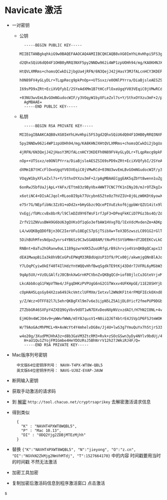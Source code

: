 
# Navicate 激活

- 一对密钥
	
	- 公钥
	
			-----BEGIN PUBLIC KEY-----
			MIIBITANBgkqhkiG9w0BAQEFAAOCAQ4AMIIBCQKCAQB8vXG0ImYhLHvHhpi5FS3g
			d2QhxSQiU6dQ04F1OHB0yRRQ3NXF5py2NNDw962i4WP1zpUOHh94/mg/KA8KHNJX
			HtQVLXMRms+chomsQCwkDi2jbgUa4jRFN/6N3QejJ42jHasY3MJfALcnHCY3KDEF
			h0N89FV4yGLyDLr+TLqpRecg9pkPnOp++UTSsxz/e0ONlPYrra/DiaBjsleAESZS
			I69sPD9xZRt+EciXVQfybI/2SYeAdXMm1B7tHCcFlOxeUgqYV03VEqiC0jVMwRCd
			+03NU3wvEmLBvGOmNGudocWIF/y3VOqyW1byXFLeZxl7s+Y/SthxOYXzu3mF+2/p
			AgMBAAE=
			-----END PUBLIC KEY-----
	- 私钥
		 	
		 	-----BEGIN RSA PRIVATE KEY-----
			MIIEogIBAAKCAQB8vXG0ImYhLHvHhpi5FS3gd2QhxSQiU6dQ04F1OHB0yRRQ3NXF
			5py2NNDw962i4WP1zpUOHh94/mg/KA8KHNJXHtQVLXMRms+chomsQCwkDi2jbgUa
			4jRFN/6N3QejJ42jHasY3MJfALcnHCY3KDEFh0N89FV4yGLyDLr+TLqpRecg9pkP
			nOp++UTSsxz/e0ONlPYrra/DiaBjsleAESZSI69sPD9xZRt+EciXVQfybI/2SYeA
			dXMm1B7tHCcFlOxeUgqYV03VEqiC0jVMwRCd+03NU3wvEmLBvGOmNGudocWIF/y3
			VOqyW1byXFLeZxl7s+Y/SthxOYXzu3mF+2/pAgMBAAECggEAK5qZbYt8wenn1uZg
			6onRwJ5bfUaJjApL+YAFx/ETtm83z9ByVbx4WWT7CNC7fK1nINy20/mJrOTZkgIx
			x6otiNC4+DIsACJqol+RLoo8I9pk77Ucybn65ZteOz7hVZIU+8j6LzW0KDt6yowX
			e75r7G/NEpfibNc3Zz81+oDd2x+bHyGbzc9QcePIVuEzkof6jgpbWrQZU14itx9l
			VxEgj/fbMccvBx8brR/l9ClmDZd9Y6TWsF1rfJpF3+DPeqFkKCiD7PGz3bs4O/Zd
			ZrfV21ZNVusBW49G6bU63gQVKsOf1qGo3efbAW1HVxgTQ/lExVdcMvdenZm+ADKp
			L4/wUQKBgQDOfBjn3OC2IerUFu18EgCS7pSjTSibXw+TeX3D5zwszLC091G2rGlT
			5DihBUhMfesNdpoZynrs4YB6Sz9C3wSGAB8AM/tNvPhtSVtbMHmrdT2DEEKCvLkO
			RNBnt+8aTu2hGRanw9aL1189gzwrmXK5ZuuURfgLrB9ihrvjo4VznQKBgQCapx13
			dEA1MwapBiIa3k8hVBCoGPsEPWqM33RBdUqUsP33f9/PCx00j/akwmjgQNnBlAJo
			Y7LOqPCyiwOkEf40T4IlHdzYntWQQvHhfBwqSgdkTE9tKj43Ddr7JVFRL6yMSbW3
			9qAp5UX/+VzOLGAlfzJ8CBnkXwGrnKPCVbnZvQKBgQCd+iof80jlcCu3GteVrjxM
			LkcAbb8cqG1FWpVTNe4/JFgqDHKzPVPUgG6nG2CGTWxxv4UFKHpGE/11E28SHYjb
			cOpHAH5LqsGy84X2za649JkcVmtclUFMXm/Ietxvl2WNdKF1t4rFMQFIEckOXnd8
			y/Z/Wcz+OTFF82l7L5ehrQKBgFXl9m7v6e3ijpN5LZ5A1jDL0Yicf2fmePUP9DGb
			ZTZbbGR46SXFpY4ZXEQ9GyVbv9dOT1wN7DXvDeoNXpNVzxzdAIt/H7hN2I8NL+4v
			EjHG9n4WCJO4v9+yWWvfWWA/m5Y8JqusV1+N0iiQJ6T4btrE4JSVp1P6FSJtmWOK
			W/T9AoGAcMhPMCL+N+AvWcYt4Y4mhelvDG8e/Jj4U+lwS3g7YmuQuYx7h5tjrS33
			w4o20g/3XudPMJHhA3z+d8b3GaVM3ZtcRM3+Rvk+zSOcGSwn3yDy4NYlv9bdUj/4
			H+aU1Qu1ZYojFM1Gmbe4HeYDOzRsJ5BhNrrV12h27JWkiRJ4F/Q=
			-----END RSA PRIVATE KEY-----
- Mac版序列号密钥
	
		中文版64位密钥序列号： NAVH-T4PX-WT8W-QBL5
		英文版64位密钥序列号： NAVG-UJ8Z-EVAP-JAUW
		
- 断网输入密钥

- 获取手动激活的请求码

- 到 [解密](http://tool.chacuo.net/cryptrsaprikey) `http://tool.chacuo.net/cryptrsaprikey` 去解密激活请求信息

- 得到类似 
	
		{
		  "K" : "NAVHT4PXWT8WQBL5",
		  "P" : "Mac 10.13",
		  "DI" : "ODQ2Yjg2ZDBjMTEzMjhh"
		}
		
- 替换 ` {"K":"NAVHT4PXWT8WQBL5", "N":"jieyong", "O":"z.cn", "DI":"NGVkN2ZkMjg2NmVhMTdj", "T":1527664170} ` 中的内容 时间戳要用当时的时间戳 不然无法激活

- 加密工具加密 

- 复制加密后激活码信息到程序激活窗口 点击激活 

s


